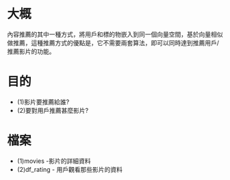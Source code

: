 # 大概
內容推薦的其中一種方式，將用戶和標的物嵌入到同一個向量空間，基於向量相似做推薦，這種推薦方式的優點是，它不需要兩套算法，即可以同時達到推薦用戶/推薦影片的功能。
# 目的
* (1)影片要推薦給誰?
* (2)要對用戶推薦甚麼影片?
# 檔案
* (1)movies -影片的詳細資料
* (2)df_rating - 用戶觀看那些影片的資料

